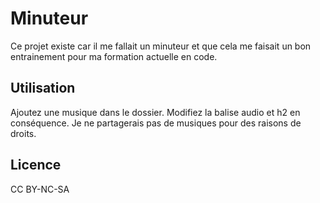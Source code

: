 # Minuteur

Ce projet existe car il me fallait un minuteur et que cela me faisait un bon entrainement pour ma formation actuelle en code.

## Utilisation
Ajoutez une musique dans le dossier. Modifiez la balise audio et h2 en conséquence. Je ne partagerais pas de musiques pour des raisons de droits.

## Licence 
CC BY-NC-SA